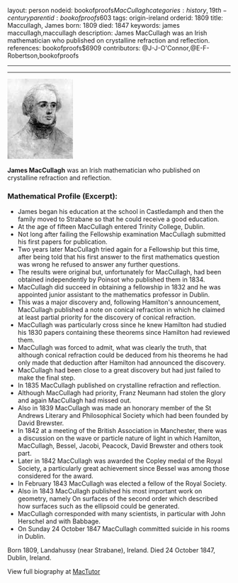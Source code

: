 layout: person
nodeid: bookofproofs$MacCullagh
categories: history,19th-century
parentid: bookofproofs$603
tags: origin-ireland
orderid: 1809
title: Maccullagh, James
born: 1809
died: 1847
keywords: james maccullagh,maccullagh
description: James MacCullagh was an Irish mathematician who published on crystalline refraction and reflection.
references: bookofproofs$6909
contributors: @J-J-O'Connor,@E-F-Robertson,bookofproofs

---



---

![MacCullagh.jpg](https://github.com/bookofproofs/bookofproofs.github.io/blob/main/_sources/_assets/images/portraits/MacCullagh.jpg?raw=true)

**James MacCullagh** was an Irish mathematician who published on crystalline refraction and reflection.

### Mathematical Profile (Excerpt):
* James began his education at the school in Castledamph and then the family moved to Strabane so that he could receive a good education.
* At the age of fifteen MacCullagh entered Trinity College, Dublin.
* Not long after failing the Fellowship examination MacCullagh submitted his first papers for publication.
* Two years later MacCullagh tried again for a Fellowship but this time, after being told that his first answer to the first mathematics question was wrong he refused to answer any further questions.
* The results were original but, unfortunately for MacCullagh, had been obtained independently by Poinsot who published them in 1834.
* MacCullagh did succeed in obtaining a fellowship in 1832 and he was appointed junior assistant to the mathematics professor in Dublin.
* This was a major discovery and, following Hamilton's announcement, MacCullagh published a note on conical refraction in which he claimed at least partial priority for the discovery of conical refraction.
* MacCullagh was particularly cross since he knew Hamilton had studied his 1830 papers containing these theorems since Hamilton had reviewed them.
* MacCullagh was forced to admit, what was clearly the truth, that although conical refraction could be deduced from his theorems he had only made that deduction after Hamilton had announced the discovery.
* MacCullagh had been close to a great discovery but had just failed to make the final step.
* In 1835 MacCullagh published on crystalline refraction and reflection.
* Although MacCullagh had priority, Franz Neumann had stolen the glory and again MacCullagh had missed out.
* Also in 1839 MacCullagh was made an honorary member of the St Andrews Literary and Philosophical Society which had been founded by David Brewster.
* In 1842 at a meeting of the British Association in Manchester, there was a discussion on the wave or particle nature of light in which Hamilton, MacCullagh, Bessel, Jacobi, Peacock, David Brewster and others took part.
* Later in 1842 MacCullagh was awarded the Copley medal of the Royal Society, a particularly great achievement since Bessel was among those considered for the award.
* In February 1843 MacCullagh was elected a fellow of the Royal Society.
* Also in 1843 MacCullagh published his most important work on geometry, namely On surfaces of the second order which described how surfaces such as the ellipsoid could be generated.
* MacCullagh corresponded with many scientists, in particular with John Herschel and with Babbage.
* On Sunday 24 October 1847 MacCullagh committed suicide in his rooms in Dublin.

Born 1809, Landahussy (near Strabane), Ireland. Died 24 October 1847, Dublin, Ireland.

View full biography at [MacTutor](https://mathshistory.st-andrews.ac.uk/Biographies/MacCullagh/)
